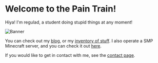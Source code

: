 # Welcome to the Pain Train!
Hiya! I'm regulad, a student doing stupid things at any moment!

![Banner](/images/banner.png)

You can check out my [blog](/blog), or my [inventory of stuff](/inventory). I also operate a SMP Minecraft server, and you can check it out [here](/minecraft).

If you would like to get in contact with me, see the [contact page](/contact).
